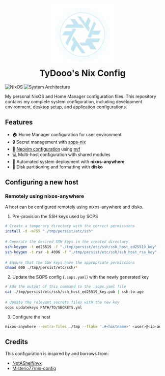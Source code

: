 <h1 id="header" align="center">
    <img src=".github/assets/logo.png" width="200px" height="200px" />
    <br/>
    TyDooo's Nix Config
</h1>

![NixOS](https://img.shields.io/badge/NixOS-24.11-blue.svg)
![System Architecture](https://img.shields.io/badge/arch-x86__64--linux-lightgrey)

My personal NixOS and Home Manager configuration files. This repository contains
my complete system configuration, including development environment, desktop
setup, and application configurations.

## Features

- 🏠 Home Manager configuration for user environment
- 🔒 Secret management with [sops-nix](https://github.com/Mic92/sops-nix)
- 📝 [Neovim configuration](/parts/nvim/) using [nvf](https://github.com/NotAShelf/nvf)
- 💻 Multi-host configuration with shared modules
- 🔄 Automated system deployment with **nixos-anywhere**
- 💾 Disk partitioning and formatting with **disko**

## Configuring a new host

### Remotely using nixos-anywhere

A host can be configured remotely using nixos-anywhere and disko.

1. Pre-provision the SSH keys used by SOPS

```bash
# Create a temporary directory with the correct permissions
install -d -m755 "./tmp/persist/etc/ssh"

# Generate the desired SSH keys in the created directory
ssh-keygen -t ed25519 -f "./tmp/persist/etc/ssh/ssh_host_ed25519_key" -N "" -C "<USER>@<HOST>"
ssh-keygen -t rsa -b 4096 -f "./tmp/persist/etc/ssh/ssh_host_rsa_key" -N "" -C "<USER>@<HOST>"

# Ensure that the SSH keys have the appropriate permissions
chmod 600 ./tmp/persist/etc/ssh/*
```

2. Update the SOPS config (`.sops.yaml`) with the newly generated key

```bash
# Add the output of this command to the .sops.yaml file
cat ./tmp/persist/etc/ssh/ssh_host_ed25519_key.pub | ssh-to-age

# Update the relevant secrets files with the new key
sops updatekeys PATH/TO/SECRETS.yml
```

3. Configure the host

```bash
nixos-anywhere --extra-files ./tmp --flake '.#<hostname>' <user>@<ip-address>
```

## Credits

This configuration is inspired by and borrows from:

- [NotAShelf/nyx](https://github.com/NotAShelf/nyx)
- [Misterio77/nix-config](https://github.com/Misterio77/nix-config/tree/main)
